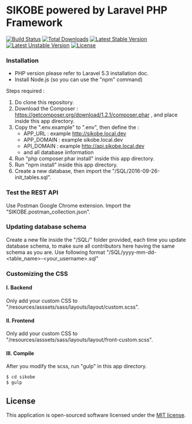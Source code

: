 # SIKOBE powered by Laravel PHP Framework

[![Build Status](https://travis-ci.org/laravel/framework.svg)](https://travis-ci.org/laravel/framework)
[![Total Downloads](https://poser.pugx.org/laravel/framework/d/total.svg)](https://packagist.org/packages/laravel/framework)
[![Latest Stable Version](https://poser.pugx.org/laravel/framework/v/stable.svg)](https://packagist.org/packages/laravel/framework)
[![Latest Unstable Version](https://poser.pugx.org/laravel/framework/v/unstable.svg)](https://packagist.org/packages/laravel/framework)
[![License](https://poser.pugx.org/laravel/framework/license.svg)](https://packagist.org/packages/laravel/framework)

### Installation

- PHP version please refer to Laravel 5.3 installation doc.
- Install Node.js (so you can use the "npm" command)

Steps required :
1) Do clone this repository.
2) Download the Composer : https://getcomposer.org/download/1.2.1/composer.phar , and place inside this app directory.
3) Copy the ".env.example" to ".env", then define the :
   - APP_URL : example http://sikobe.local.dev
   - APP_DOMAIN : example sikobe.local.dev
   - API_DOMAIN : example http://api.sikobe.local.dev
   - and all database iinformation
4) Run "php composer.phar install" inside this app directory.
5) Run "npm install" inside this app directory.
6) Create a new database, then import the "/SQL/2016-09-26-init_tables.sql".

### Test the REST API
Use Postman Google Chrome extension. Import the "SIKOBE.postman_collection.json".

### Updating database schema
Create a new file inside the "/SQL/" folder provided, each time you update database schema, to make sure all contributors here having the same schema as you are. Use following format "/SQL/yyyy-mm-dd-<table_name>-<your_username>.sql"

### Customizing the CSS
#### I. Backend
Only add your custom CSS to "/resources/asssets/sass/layouts/layout/custom.scss".

#### II. Frontend
Only add your custom CSS to "/resources/asssets/sass/layouts/layout/front-custom.scss".

#### III. Compile
After you modify the scss, run "gulp" in this app directory.
```sh
$ cd sikobe
$ gulp
```

## License

This application is open-sourced software licensed under the [MIT license](http://opensource.org/licenses/MIT).
